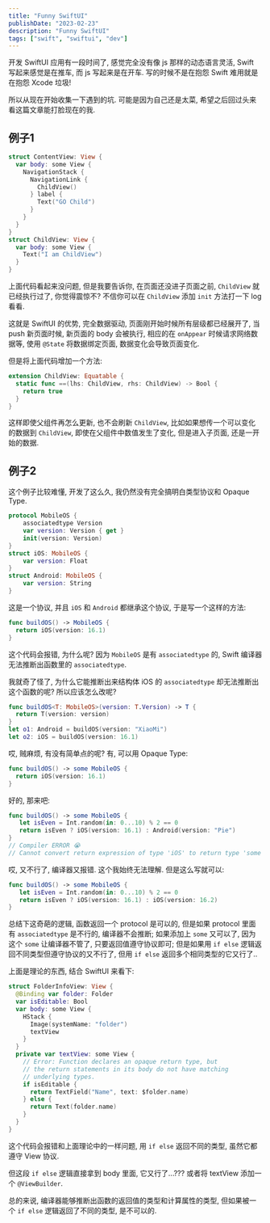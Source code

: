 ```yaml
---
title: "Funny SwiftUI"
publishDate: "2023-02-23"
description: "Funny SwiftUI"
tags: ["swift", "swiftui", "dev"]
---
```


开发 SwiftUI 应用有一段时间了, 感觉完全没有像 js 那样的动态语言灵活, Swift 写起来感觉是在推车, 而 js 写起来是在开车. 写的时候不是在抱怨 Swift 难用就是在抱怨 Xcode 垃圾!

所以从现在开始收集一下遇到的坑. 可能是因为自己还是太菜, 希望之后回过头来看这篇文章能打脸现在的我.

## 例子1

```swift
struct ContentView: View {
  var body: some View {
    NavigationStack {
      NavigationLink {
        ChildView()
      } label {
        Text("GO Child")
      }
    }
  }
}
struct ChildView: View {
  var body: some View {
    Text("I am ChildView")
  }
}
```

上面代码看起来没问题, 但是我要告诉你, 在页面还没进子页面之前, `ChildView` 就已经执行过了, 你觉得震惊不? 不信你可以在 `ChildView` 添加 `init` 方法打一下 log 看看.

这就是 SwiftUI 的优势, 完全数据驱动, 页面刚开始时候所有层级都已经展开了, 当 push 新页面时候, 新页面的 body 会被执行, 相应的在 `onAppear` 时候请求网络数据等, 使用 `@State` 将数据绑定页面, 数据变化会导致页面变化.

但是将上面代码增加一个方法:

```swift
extension ChildView: Equatable {
  static func ==(lhs: ChildView, rhs: ChildView) -> Bool {
    return true
  }
}
```

这样即使父组件再怎么更新, 也不会刷新 `ChildView`, 比如如果想传一个可以变化的数据到 `ChildView`, 即使在父组件中数值发生了变化, 但是进入子页面, 还是一开始的数据.


## 例子2

这个例子比较难懂, 开发了这么久, 我仍然没有完全搞明白类型协议和 Opaque Type.

```swift
protocol MobileOS {
    associatedtype Version
    var version: Version { get }
    init(version: Version)
}
struct iOS: MobileOS {
    var version: Float
}
struct Android: MobileOS {
    var version: String
}
```

这是一个协议, 并且 `iOS` 和 `Android` 都继承这个协议, 于是写一个这样的方法:

```swift
func buildOS() -> MobileOS {
  return iOS(version: 16.1)
}
```

这个代码会报错, 为什么呢? 因为 `MobileOS` 是有 `associatedtype` 的, Swift 编译器无法推断出函数里的 `associatedtype`.

我就奇了怪了, 为什么它能推断出来结构体 iOS 的 `associatedtype` 却无法推断出这个函数的呢? 所以应该怎么改呢?

```swift
func buildOS<T: MobileOS>(version: T.Version) -> T {
  return T(version: version)
}
let o1: Android = buildOS(version: "XiaoMi")
let o2: iOS = buildOS(version: 16.1)
```

哎, 贼麻烦, 有没有简单点的呢? 有, 可以用 Opaque Type:

```swift
func buildOS() -> some MobileOS {
  return iOS(version: 16.1)
}
```

好的, 那来吧:

```swift
func buildOS() -> some MobileOS {
   let isEven = Int.random(in: 0...10) % 2 == 0
   return isEven ? iOS(version: 16.1) : Android(version: "Pie")
}
// Compiler ERROR 😭
// Cannot convert return expression of type 'iOS' to return type 'some MobileOS'
```

哎, 又不行了, 编译器又报错. 这个我始终无法理解. 但是这么写就可以:

```swift
func buildOS() -> some MobileOS {
   let isEven = Int.random(in: 0...10) % 2 == 0
   return isEven ? iOS(version: 16.1) : iOS(version: 16.2)
}
```

总结下这奇葩的逻辑, 函数返回一个 protocol 是可以的, 但是如果 protocol 里面有 `associatedtype` 是不行的, 编译器不会推断;
如果添加上 `some` 又可以了, 因为这个 `some` 让编译器不管了, 只要返回值遵守协议即可; 但是如果用 `if else` 逻辑返回不同类型但遵守协议的又不行了, 但用 `if else` 返回多个相同类型的它又行了..


上面是理论的东西, 结合 SwiftUI 来看下:

```swift
struct FolderInfoView: View {
  @Binding var folder: Folder
  var isEditable: Bool
  var body: some View {
    HStack {
      Image(systemName: "folder")
      textView
    }
  }
  private var textView: some View {
    // Error: Function declares an opaque return type, but
    // the return statements in its body do not have matching
    // underlying types.
    if isEditable {
      return TextField("Name", text: $folder.name)
    } else {
      return Text(folder.name)
    }
  }
}
```

这个代码会报错和上面理论中的一样问题, 用 `if else` 返回不同的类型, 虽然它都遵守 View 协议.

但这段 `if else` 逻辑直接拿到 body 里面, 它又行了...??? 或者将 textView 添加一个 `@ViewBuilder`.

总的来说, 编译器能够推断出函数的返回值的类型和计算属性的类型, 但如果被一个 `if else` 逻辑返回了不同的类型, 是不可以的.

